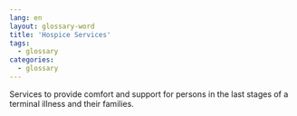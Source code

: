 ```yaml
---
lang: en
layout: glossary-word
title: 'Hospice Services'
tags:
  - glossary
categories:
  - glossary
---
```

Services to provide comfort and support for persons in the last stages of a terminal illness and their families.